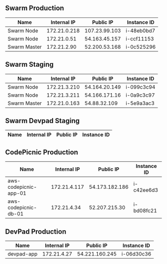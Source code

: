 ## Swarm Production
|  Name | Internal IP  | Public IP  | Instance ID |
|---|---|---|---|
| Swarm Node  | 172.21.0.218  |  107.23.99.103  | i-48eb0bd7
| Swarm Node  | 172.21.0.51  |  54.163.45.157  | i-ccf11153
| Swarm Master  | 172.21.2.90  |  52.200.53.168  | i-0c525296
## Swarm Staging
|  Name | Internal IP  | Public IP  | Instance ID |
|---|---|---|---|
| Swarm Node  | 172.21.3.210  |  54.164.20.149  | i-099c3c94
| Swarm Node  | 172.21.3.211  |  54.166.171.16  | i-0a9c3c97
| Swarm Master  | 172.21.0.163  |  54.88.32.109  | i-5e9a3ac3
## Swarm Devpad Staging
|  Name | Internal IP  | Public IP  | Instance ID |
|---|---|---|---|
## CodePicnic Production
|  Name | Internal IP  | Public IP  | Instance ID |
|---|---|---|---|
| aws-codepicnic-app-01  | 172.21.4.117  |  54.173.182.186  | i-c42ee6d3
| aws-codepicnic-db-01  | 172.21.4.34  |  52.207.215.30  | i-bd08fc21
## DevPad Production
|  Name | Internal IP  | Public IP  | Instance ID |
|---|---|---|---|
| devpad-app  | 172.21.4.27  |  54.221.160.245  | i-06d30c36
